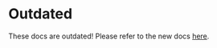 # Outdated
These docs are outdated! Please refer to the new docs [here](https://simpliplay.netlify.app/docs).
